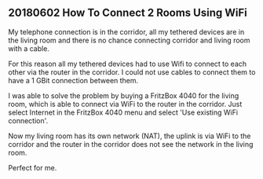 ## 20180602 How To Connect 2 Rooms Using WiFi

My telephone connection is in the corridor, all my tethered devices are in the living room and there is no chance connecting
corridor and living room with a cable.

For this reason all my tethered devices had to use Wifi to connect to each other via the router in the corridor. I could not use
cables to connect them to have a 1 GBit connection between them.

I was able to solve the problem by buying a FritzBox 4040 for the living room, which is able to connect via WiFi to the router in
the corridor. Just select Internet in the FritzBox 4040 menu and select 'Use existing WiFi connection'.

Now my living room has its own network (NAT), the uplink is via WiFi to the corridor and the router in the corridor does not see
the network in the living room.

Perfect for me.
